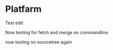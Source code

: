 # Platfarm

Test edit

Now testing for fetch and merge on commandline

now testing on sourcetree again

